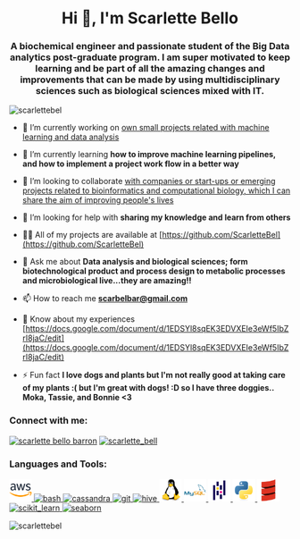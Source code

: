 <h1 align="center">Hi 👋, I'm Scarlette Bello</h1>
<h3 align="center">A biochemical engineer and passionate student of the Big Data analytics post-graduate program. I am super motivated to keep learning and be part of all the amazing changes and improvements that can be made by using multidisciplinary sciences such as biological sciences mixed with IT.</h3>

<p align="left"> <img src="https://komarev.com/ghpvc/?username=scarlettebel&label=Profile%20views&color=0e75b6&style=flat" alt="scarlettebel" /> </p>

- 🔭 I’m currently working on [own small projects related with machine learning and data analysis](https://github.com/ScarletteBel/LearningDataScience-)

- 🌱 I’m currently learning **how to improve machine learning pipelines, and how to implement a project work flow in a better way**

- 👯 I’m looking to collaborate [with companies or start-ups or emerging projects related to bioinformatics and computational biology, which I can share the aim of improving people's lives](https://github.com/ScarletteBel/Bioinformatics-portfolio)

- 🤝 I’m looking for help with **sharing my knowledge and learn from others**

- 👨‍💻 All of my projects are available at [https://github.com/ScarletteBel](https://github.com/ScarletteBel)

- 💬 Ask me about **Data analysis and biological sciences; form biotechnological product and process design to metabolic processes and microbiological live...they are amazing!!**

- 📫 How to reach me **scarbelbar@gmail.com**

- 📄 Know about my experiences [https://docs.google.com/document/d/1EDSYl8sqEK3EDVXEIe3eWf5IbZrI8jaC/edit](https://docs.google.com/document/d/1EDSYl8sqEK3EDVXEIe3eWf5IbZrI8jaC/edit)

- ⚡ Fun fact **I love dogs and plants but I'm not really good at taking care of my plants :( but I'm great with dogs! :D so I have three doggies.. Moka, Tassie, and Bonnie <3**

<h3 align="left">Connect with me:</h3>
<p align="left">
<a href="https://linkedin.com/in/scarlettebel/" target="blank"><img align="center" src="https://raw.githubusercontent.com/rahuldkjain/github-profile-readme-generator/master/src/images/icons/Social/linked-in-alt.svg" alt="scarlette bello barron" height="30" width="40" /></a>
<a href="https://instagram.com/scarlette_bello/" target="blank"><img align="center" src="https://raw.githubusercontent.com/rahuldkjain/github-profile-readme-generator/master/src/images/icons/Social/instagram.svg" alt="scarlette_bell" height="30" width="40" /></a>
</p>

<h3 align="left">Languages and Tools:</h3>
<p align="left"> <a href="https://aws.amazon.com" target="_blank" rel="noreferrer"> <img src="https://raw.githubusercontent.com/devicons/devicon/master/icons/amazonwebservices/amazonwebservices-original-wordmark.svg" alt="aws" width="40" height="40"/> </a> <a href="https://www.gnu.org/software/bash/" target="_blank" rel="noreferrer"> <img src="https://www.vectorlogo.zone/logos/gnu_bash/gnu_bash-icon.svg" alt="bash" width="40" height="40"/> </a> <a href="https://cassandra.apache.org/" target="_blank" rel="noreferrer"> <img src="https://www.vectorlogo.zone/logos/apache_cassandra/apache_cassandra-icon.svg" alt="cassandra" width="40" height="40"/> </a> <a href="https://git-scm.com/" target="_blank" rel="noreferrer"> <img src="https://www.vectorlogo.zone/logos/git-scm/git-scm-icon.svg" alt="git" width="40" height="40"/> </a> <a href="https://hive.apache.org/" target="_blank" rel="noreferrer"> <img src="https://www.vectorlogo.zone/logos/apache_hive/apache_hive-icon.svg" alt="hive" width="40" height="40"/> </a> <a href="https://www.linux.org/" target="_blank" rel="noreferrer"> <img src="https://raw.githubusercontent.com/devicons/devicon/master/icons/linux/linux-original.svg" alt="linux" width="40" height="40"/> </a> <a href="https://www.mysql.com/" target="_blank" rel="noreferrer"> <img src="https://raw.githubusercontent.com/devicons/devicon/master/icons/mysql/mysql-original-wordmark.svg" alt="mysql" width="40" height="40"/> </a> <a href="https://pandas.pydata.org/" target="_blank" rel="noreferrer"> <img src="https://raw.githubusercontent.com/devicons/devicon/2ae2a900d2f041da66e950e4d48052658d850630/icons/pandas/pandas-original.svg" alt="pandas" width="40" height="40"/> </a> <a href="https://www.python.org" target="_blank" rel="noreferrer"> <img src="https://raw.githubusercontent.com/devicons/devicon/master/icons/python/python-original.svg" alt="python" width="40" height="40"/> </a> <a href="https://www.scala-lang.org" target="_blank" rel="noreferrer"> <img src="https://raw.githubusercontent.com/devicons/devicon/master/icons/scala/scala-original.svg" alt="scala" width="40" height="40"/> </a> <a href="https://scikit-learn.org/" target="_blank" rel="noreferrer"> <img src="https://upload.wikimedia.org/wikipedia/commons/0/05/Scikit_learn_logo_small.svg" alt="scikit_learn" width="40" height="40"/> </a> <a href="https://seaborn.pydata.org/" target="_blank" rel="noreferrer"> <img src="https://seaborn.pydata.org/_images/logo-mark-lightbg.svg" alt="seaborn" width="40" height="40"/> </a> </p>

<p><img align="center" src="https://github-readme-stats.vercel.app/api/top-langs?username=scarlettebel&show_icons=true&locale=en&layout=compact" alt="scarlettebel" /></p>

